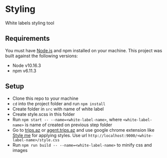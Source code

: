 # Styling

White labels styling tool

## Requirements
You must have [Node.js](https://nodejs.org) and npm installed on your machine. This project was built against the following versions:

- Node v10.16.3
- npm v6.11.3

## Setup
- Clone this repo to your machine
- `cd` into the project folder and run `npm install`
- Create folder in `src` with name of white label
- Create style.scss in this folder
- Run `npm start -- --name=<white-label-name>`, where `<white-label-name>` is name of created on previous step folder
- Go to [trips.az](https://www.trips.az/) or [agent.trips.az](https://agent.trips.az/) and use google chrome extension like [Style me](https://chrome.google.com/webstore/detail/style-me/ihhjaipabfigpfdpggebhbginjbolkbh?hl=en) for applying styles. Use url `http://localhost:9000/<white-label-name>/style.css`
- Run `npm run build -- --name=<white-label-name>` to minify css and images
